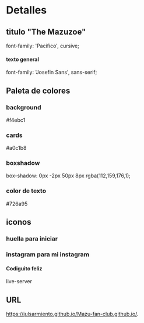 # Detalles 

## titulo "The Mazuzoe"
font-family: 'Pacifico', cursive;

#### texto general
font-family: 'Josefin Sans', sans-serif;

## Paleta de colores 

### background 
#f4ebc1

### cards
#a0c1b8

### boxshadow
box-shadow: 0px -2px 50px 8px rgba(112,159,176,1);

### color de texto 
#726a95

## iconos 

### huella para iniciar
<i class="fas fa-paw"></i>

### instagram para mi instagram
<i class="fab fa-instagram"></i>


#### Codiguito feliz 
live-server

## URL
 https://julsarmiento.github.io/Mazu-fan-club.github.io/.
